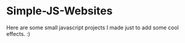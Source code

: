 # Simple-JS-Websites
Here are some small javascript projects I made just to add some cool effects. :) 
